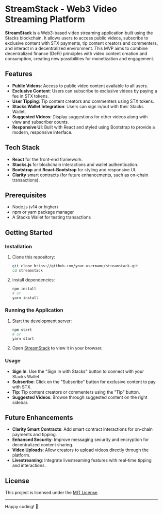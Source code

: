 # StreamStack - Web3 Video Streaming Platform

**StreamStack** is a Web3-based video streaming application built using the Stacks blockchain. It allows users to access public videos, subscribe to exclusive content with STX payments, tip content creators and commenters, and interact in a decentralized environment. This MVP aims to combine decentralized finance (DeFi) principles with video content creation and consumption, creating new possibilities for monetization and engagement.

## Features

- **Public Videos**: Access to public video content available to all users.
- **Exclusive Content**: Users can subscribe to exclusive videos by paying a fee in STX tokens.
- **User Tipping**: Tip content creators and commenters using STX tokens.
- **Stacks Wallet Integration**: Users can sign in/out with their Stacks Wallet.
- **Suggested Videos**: Display suggestions for other videos along with view and subscriber counts.
- **Responsive UI**: Built with React and styled using Bootstrap to provide a modern, responsive interface.

## Tech Stack

- **React** for the front-end framework.
- **Stacks.js** for blockchain interactions and wallet authentication.
- **Bootstrap** and **React-Bootstrap** for styling and responsive UI.
- **Clarity** smart contracts (for future enhancements, such as on-chain transactions).

## Prerequisites

- Node.js (v14 or higher)
- npm or yarn package manager
- A Stacks Wallet for testing transactions

## Getting Started

### Installation

1. Clone this repository:
    ```bash
    git clone https://github.com/your-username/streamstack.git
    cd streamstack
    ```

2. Install dependencies:
    ```bash
    npm install
    # or
    yarn install
    ```

### Running the Application

1. Start the development server:
    ```bash
    npm start
    # or
    yarn start
    ```

2. Open [StreamStack](https://stream-stack.vercel.app/) to view it in your browser.

### Usage

- **Sign In**: Use the "Sign In with Stacks" button to connect with your Stacks Wallet.
- **Subscribe**: Click on the "Subscribe" button for exclusive content to pay with STX.
- **Tip**: Tip content creators or commenters using the "Tip" button.
- **Suggested Videos**: Browse through suggested content on the right sidebar.

## Future Enhancements

- **Clarity Smart Contracts**: Add smart contract interactions for on-chain payments and tipping.
- **Enhanced Security**: Improve messaging security and encryption for decentralized content sharing.
- **Video Uploads**: Allow creators to upload videos directly through the platform.
- **Livestreaming**: Integrate livestreaming features with real-time tipping and interactions.

## License

This project is licensed under the [MIT License](LICENSE).

---

Happy coding! 🚀

